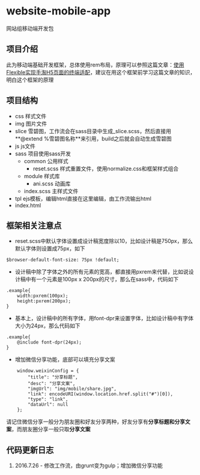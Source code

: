 # website-mobile-app
网站组移动端开发包

## 项目介绍

此为移动端基础开发框架，总体使用rem布局，原理可以参照这篇文章：<a href="http://www.w3cplus.com/mobile/lib-flexible-for-html5-layout.html">使用Flexible实现手淘H5页面的终端适配</a>，建议在用这个框架前学习这篇文章的知识，明白这个框架的原理

## 项目结构

- css 样式文件
- img 图片文件
- slice 雪碧图，工作流会在sass目录中生成_slice.scss，然后直接用**@extend %雪碧图名称**来引用，build之后就会自动生成雪碧图
- js js文件
- sass 项目使用sass开发
    - common 公用样式
        - reset.scss 样式重置文件，使用normalize.css和框架样式组合
    - module 样式库
        - ani.scss 动画库
    - index.scss 主样式文件
- tpl ejs模板，编辑html直接在这里编辑，由工作流输出html
- index.html

## 框架相关注意点

-  reset.scss中默认字体设置成设计稿宽度除以10，比如设计稿是750px，那么默认字体则设置成75px，如下
```
$browser-default-font-size: 75px !default;
```
- 设计稿中除了字体之外的所有元素的宽高，都直接用pxrem来代替，比如说设计稿中有一个元素是100px x 200px的尺寸，那么在sass中，代码如下
```
.example{
    width:pxrem(100px);
    height:pxrem(200px);
}
```
- 基本上，设计稿中的所有字体，用font-dpr来设置字体，比如设计稿中有字体大小为24px，那么代码如下
```
.example{
    @include font-dpr(24px);
}
```
- 增加微信分享功能，底部可以填充分享文案
```
    window.weixinConfig = {
        "title": "分享标题",
        "desc": "分享文案",
        "imgUrl": "img/mobile/share.jpg",
        "link": encodeURI(window.location.href.split("#")[0]),
        "type": "link",
        "dataUrl": null
    };
```
请记住微信分享一般分为朋友圈和好友分享两种，好友分享有**分享标题和分享文案**，而朋友圈分享一般只取**分享文案**


## 代码更新日志

1. 2016.7.26 - 修改工作流，由grunt变为gulp；增加微信分享功能